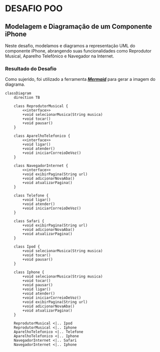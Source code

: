 # DESAFIO POO

## Modelagem e Diagramação de um Componente iPhone

Neste desafio, modelamos e diagramos a representação UML do componente iPhone, abrangendo suas funcionalidades como Reprodutor Musical, Aparelho Telefônico e Navegador na Internet.

### Resultado do Desafio

Como sujerido, foi utilizado a ferramenta __*[Mermaid](https://mermaid.js.org/)*__ para gerar
a imagem do diagrama.

```mermaid
classDiagram
    direction TB

    class ReprodutorMusical {
        <<interface>>
        +void selecionarMusica(String musica)
        +void tocar()
        +void pausar()
    }

    class AparelhoTelefonico {
        <<interface>>
        +void ligar()
        +void atender()
        +void iniciarCorreioDeVoz()
    }

    class NavegadorInternet {
        <<interface>>
        +void exibirPagina(String url)
        +void adicionarNovaAba()
        +void atualizarPagina()
    }

    class Telefone {
        +void ligar()
        +void atender()
        +void iniciarCorreioDeVoz()
    }

    class Safari {
        +void exibirPagina(String url)
        +void adicionarNovaAba()
        +void atualizarPagina()
    }

    class Ipod {
        +void selecionarMusica(String musica)
        +void tocar()
        +void pausar()
    }

    class Iphone {
        +void selecionarMusica(String musica)
        +void tocar()
        +void pausar()
        +void ligar()
        +void atender()
        +void iniciarCorreioDeVoz()
        +void exibirPagina(String url)
        +void adicionarNovaAba()
        +void atualizarPagina()
    }

    ReprodutorMusical <|.. Ipod
    ReprodutorMusical <|.. Iphone
    AparelhoTelefonico <|.. Telefone
    AparelhoTelefonico <|.. Iphone
    NavegadorInternet <|.. Safari
    NavegadorInternet <|.. Iphone
```